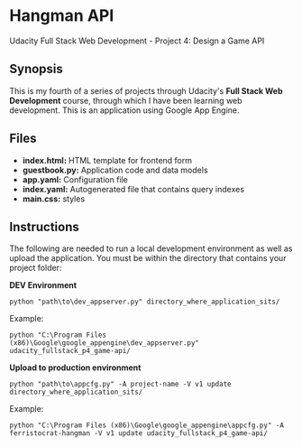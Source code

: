 # Hangman API
Udacity Full Stack Web Development - Project 4: Design a Game API

## Synopsis

This is my fourth of a series of projects through Udacity's **Full Stack Web Development** course, through which I have been learning web development.  This is an application using Google App Engine.

## Files

* **index.html:** HTML template for frontend form
* **guestbook.py:** Application code and data models
* **app.yaml:** Configuration file
* **index.yaml:** Autogenerated file that contains query indexes
* **main.css:** styles

## Instructions

The following are needed to run a local development environment as well as upload the application.  You must be within the directory that contains your project folder:

**DEV Environment**
```
python "path\to\dev_appserver.py" directory_where_application_sits/
```
Example:
```
python "C:\Program Files (x86)\Google\google_appengine\dev_appserver.py" udacity_fullstack_p4_game-api/
```
**Upload to production environment**
```
python "path\to\appcfg.py" -A project-name -V v1 update directory_where_application_sits/
```
Example:
```
python "C:\Program Files (x86)\Google\google_appengine\appcfg.py" -A ferristocrat-hangman -V v1 update udacity_fullstack_p4_game-api/
```